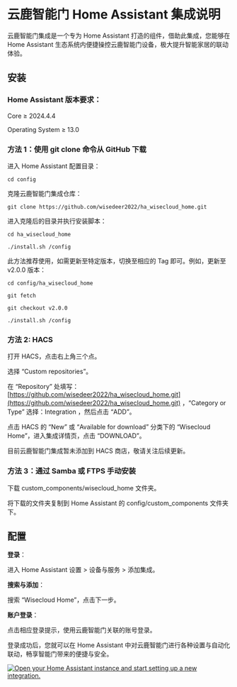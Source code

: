 # 云鹿智能门 Home Assistant 集成说明

云鹿智能门集成是一个专为 Home Assistant 打造的组件，借助此集成，您能够在 Home Assistant 生态系统内便捷操控云鹿智能门设备，极大提升智能家居的联动体验。

## 安装

### Home Assistant 版本要求：

Core ≥ 2024.4.4

Operating System ≥ 13.0

### 方法 1：使用 git clone 命令从 GitHub 下载

进入 Home Assistant 配置目录：



```
cd config
```

克隆云鹿智能门集成仓库：



```
git clone https://github.com/wisedeer2022/ha_wisecloud_home.git
```

进入克隆后的目录并执行安装脚本：



```
cd ha_wisecloud_home

./install.sh /config
```

此方法推荐使用，如需更新至特定版本，切换至相应的 Tag 即可。例如，更新至 v2.0.0 版本：



```
cd config/ha_wisecloud_home

git fetch

git checkout v2.0.0

./install.sh /config
```

### 方法 2: HACS

打开 HACS，点击右上角三个点。

选择 “Custom repositories”。

在 “Repository” 处填写：[https://github.com/wisedeer2022/ha_wisecloud_home.git](https://github.com/wisedeer2022/ha_wisecloud_home.git) ，“Category or Type” 选择：Integration ，然后点击 “ADD”。

点击 HACS 的 “New” 或 “Available for download” 分类下的 “Wisecloud Home”，进入集成详情页，点击 “DOWNLOAD”。

目前云鹿智能门集成暂未添加到 HACS 商店，敬请关注后续更新。

### 方法 3：通过 Samba 或 FTPS 手动安装

下载 custom\_components/wisecloud\_home 文件夹。

将下载的文件夹复制到 Home Assistant 的 config/custom\_components 文件夹下。

## 配置

**登录**：

进入 Home Assistant 设置 > 设备与服务 > 添加集成。

**搜索与添加**：

搜索 “Wisecloud Home”，点击下一步。

**账户登录**：

点击相应登录提示，使用云鹿智能门关联的账号登录。

登录成功后，您就可以在 Home Assistant 中对云鹿智能门进行各种设置与自动化联动，畅享智能门带来的便捷与安全。

[![Open your Home Assistant instance and start setting up a new integration.](https://my.home-assistant.io/badges/config_flow_start.svg)](https://my.home-assistant.io/redirect/config_flow_start/?domain=wisecloud_home)